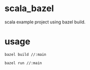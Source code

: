 # scala_bazel
scala example project using bazel build.

# usage
~~~
bazel build //:main

bazel run //:main
~~~

